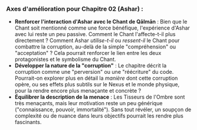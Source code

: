 ### Axes d'amélioration pour Chapitre 02 (Ashar) :

*   **Renforcer l'interaction d'Ashar avec le Chant de Qālmān** : Bien que le Chant soit mentionné comme une force bénéfique, l'expérience d'Ashar avec lui reste un peu passive. Comment le Chant l'affecte-t-il plus directement ? Comment Ashar *utilise-t-il* ou *ressent-il* le Chant pour combattre la corruption, au-delà de la simple "compréhension" ou "acceptation" ? Cela pourrait renforcer le lien entre les deux protagonistes et le symbolisme du Chant.
*   **Développer la nature de la "corruption"** : Le chapitre décrit la corruption comme une "perversion" ou une "réécriture" du code. Pourrait-on explorer plus en détail la *manière* dont cette corruption opère, ou ses effets plus subtils sur le Nexus et le monde physique, pour la rendre encore plus menaçante et concrète ?
*   **Équilibrer la description de la menace** : Les Tisseurs de l'Ombre sont très menaçants, mais leur motivation reste un peu générique ("connaissance, pouvoir, immortalité"). Sans tout révéler, un soupçon de complexité ou de nuance dans leurs objectifs pourrait les rendre plus fascinants.
